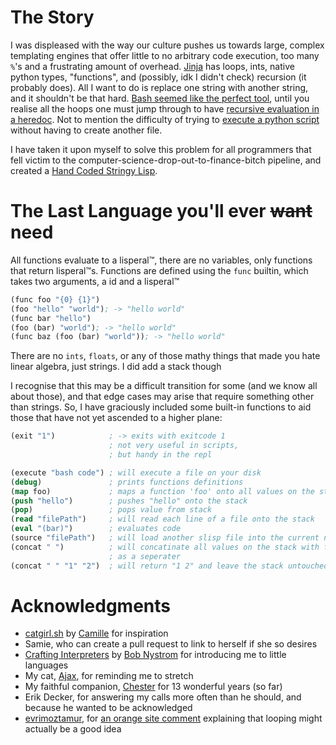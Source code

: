 # The Story

I was displeased with the way our culture pushes us towards large, complex templating engines that offer little to no arbitrary code execution, too many `%`'s and a frustrating amount of overhead. [Jinja](https://jinja.palletsprojects.com/en/3.1.x/) has loops, ints, native python types, "functions", and (possibly, idk I didn't check) recursion (it probably does). All I want to do is replace one string with another string, and it shouldn't be that hard. [Bash seemed like the perfect tool](https://github.com/0x3444ac53/Not-Important), until you realise all the hoops one must jump through to have [recursive evaluation in a heredoc](https://github.com/0x3444ac53/Not-Important/blob/master/src/articles.html.sh#L21). Not to mention the difficulty of trying to [execute a python script](https://github.com/0x3444ac53/Not-Important/blob/master/main#L22) without having to create another file. 

I have taken it upon myself to solve this problem for all programmers that fell victim to the computer-science-drop-out-to-finance-bitch pipeline, and created a [Hand Coded Stringy Lisp](https://github.com/0x3444ac53/HCSL). 

# The Last Language you'll ever ~~want~~ need

All functions evaluate to a lisperal™, there are no variables, only functions that return lisperal™s. Functions are defined using the `func` builtin, which takes two arguments, a id and a lisperal™

```lisp
(func foo "{0} {1}")
(foo "hello" "world"); -> "hello world"
(func bar "hello")
(foo (bar) "world"); -> "hello world"
(func baz (foo (bar) "world")); -> "hello world"
```

There are no `ints`, `floats`, or any of those mathy things that made you hate linear algebra, just strings. I did add a stack though

I recognise that this may be a difficult transition for some (and we know all about those),  and that edge cases may arise that require something other than strings. So, I have graciously included some built-in functions to aid those that have not yet ascended to a higher plane:

```lisp
(exit "1")            ; -> exits with exitcode 1
                      ; not very useful in scripts, 
                      ; but handy in the repl

(execute "bash code") ; will execute a file on your disk
(debug)               ; prints functions definitions
(map foo)             ; maps a function 'foo' onto all values on the stack
(push "hello")        ; pushes "hello" onto the stack
(pop)                 ; pops value from stack
(read "filePath")     ; will read each line of a file onto the stack
(eval "(bar)")        ; evaluates code
(source "filePath")   ; will load another slisp file into the current namespace
(concat " ")          ; will concatinate all values on the stack with first 
                      ; as a seperater
(concat " " "1" "2")  ; will return "1 2" and leave the stack untouched
```

# Acknowledgments

- [catgirl.sh](https://catgirl.sh) by [Camille](https://github.com/turquoise-hexagon) for inspiration
- Samie, who can create a pull request to link to herself if she so desires
- [Crafting Interpreters](https://craftinginterpreters.com/) by [Bob Nystrom](https://github.com/munificent) for introducing me to little languages
- My cat, [Ajax](https://www.instagram.com/p/CvT5ztQgaPs/), for reminding me to stretch
- My faithful companion, [Chester](https://www.instagram.com/p/CusjwW4AKO6/) for 13 wonderful years (so far)
- Erik Decker, for answering my calls more often than he should, and because he wanted to be acknowledged
- [evrimoztamur](https://news.ycombinator.com/user?id=evrimoztamur), for [an orange site comment](https://news.ycombinator.com/item?id=37223889) explaining that looping might actually be a good idea
